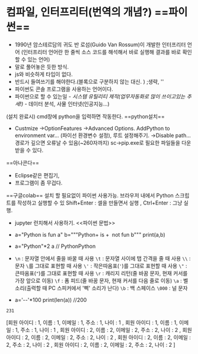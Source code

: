 컴파일, 인터프리터(번역의 개념?)
==파이썬==
 =
 - 1990년 암스테르담의 귀도 반 로섬(Guido Van Rossum)이 개발한 인터프리터 언어
  (인터프리터 언어란 한 줄씩 소스 코드를 해석해서 바로 실행해 결과를 바로 확인할 수 있는 언어)
 - 말로 풀어놓은 듯한 방식.
 - js와 비슷하게 타입이 없다.
 - 반드시 들여쓰기를 해야한다.(블록으로 구분하지 않는 대신. ) ;생략, ''
 - 파이썬도 콘솔 프로그램을 사용하는 언어이다.
 - 파이썬으로 할 수 있는일
     *- 시스템 유틸리티 제작(업무자동화로 많이 쓰이고있는 추세!)
     -* 데이터 분석, 사물 인터넷(인공지능...)
     
(설치 완료시) cmd창에 python을 입력하면 작동한다.
==python설치==
 - Custmize
	→OptionFeatures
	→Advanced Options. 
	  AddPython to environment var... (파이선 환경변수 설정), 루트 설정해주기.
	→Disable path... 경로가 깊으면 오류날 수 있음(~260자까지)
  sc→pip.exe로 필요한 파일들을 다운받을 수 있다.

 ==아나콘다==
  - Eclipse같은 편집기, 
  - 프로그램이 좀 무겁다.

 ==구글colab==
 설치 할 필요없이 파이썬 사용가능.
 브라우저 내에서 Python 스크립트를 작성하고 실행할 수 있
 Shift+Enter :  셀을 만들면서 실행 ,  Ctrl+Enter : 그냥 실행. 
- jupyter 런치해서 사용하기.
<<파이썬 문법>>
-   a="Python is fun a"
	b="""Python+
	is + 
	not fun b"""
	print(a,b)
- a="Python"*2
  a   //	PythonPython
- `\n` : 문자열 안에서 줄을 바꿀 때 사용
	`\t` : 문자열 사이에 탭 간격을 줄 때 사용
	`\\` : 문자 `\`를 그대로 표현할 때 사용
	`\'` : 작은따옴표(`'`)를 그대로 표현할 때 사용
	`\"` : 큰따옴표(`"`)를 그대로 표현할 때 사용
	`\r`  : 캐리지 리턴(줄 바꿈 문자, 현재 커서를 가장 앞으로 이동)
	`\f` : 폼 피드(줄 바꿈 문자, 현재 커서를 다음 줄로 이동)
	`\a` : 벨 소리(출력할 때 PC 스피커에서 '삑' 소리가 난다)
	`\b` : 백 스페이스
	`\000` : 널 문자

- a='--'*100
 print(len(a))  //200






`231`









[회원 아이디 : 1, 이름 : 1, 이메일 : 1, 주소 : 1, 나이 : 1 ,
회원 아이디 : 1, 이름 : 1, 이메일 : 1, 주소 : 1, 나이 : 1 , 
회원 아이디 : 2, 이름 : 2, 이메일 : 2, 주소 : 2, 나이 : 2 , 
회원 아이디 : 2, 이름 : 2, 이메일 : 2, 주소 : 2, 나이 : 2 , 
회원 아이디 : 2, 이름 : 2, 이메일 : 2, 주소 : 2, 나이 : 2 , 
회원 아이디 : 2, 이름 : 2, 이메일 : 2, 주소 : 2, 나이 : 2 ]